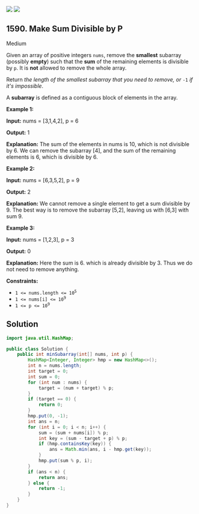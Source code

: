 [![](https://img.shields.io/github/stars/javadev/LeetCode-in-Java?label=Stars&style=flat-square)](https://github.com/javadev/LeetCode-in-Java)
[![](https://img.shields.io/github/forks/javadev/LeetCode-in-Java?label=Fork%20me%20on%20GitHub%20&style=flat-square)](https://github.com/javadev/LeetCode-in-Java/fork)

## 1590\. Make Sum Divisible by P

Medium

Given an array of positive integers `nums`, remove the **smallest** subarray (possibly **empty**) such that the **sum** of the remaining elements is divisible by `p`. It is **not** allowed to remove the whole array.

Return _the length of the smallest subarray that you need to remove, or_ `-1` _if it's impossible_.

A **subarray** is defined as a contiguous block of elements in the array.

**Example 1:**

**Input:** nums = [3,1,4,2], p = 6

**Output:** 1

**Explanation:** The sum of the elements in nums is 10, which is not divisible by 6. We can remove the subarray [4], and the sum of the remaining elements is 6, which is divisible by 6.

**Example 2:**

**Input:** nums = [6,3,5,2], p = 9

**Output:** 2

**Explanation:** We cannot remove a single element to get a sum divisible by 9. The best way is to remove the subarray [5,2], leaving us with [6,3] with sum 9.

**Example 3:**

**Input:** nums = [1,2,3], p = 3

**Output:** 0

**Explanation:** Here the sum is 6. which is already divisible by 3. Thus we do not need to remove anything.

**Constraints:**

*   <code>1 <= nums.length <= 10<sup>5</sup></code>
*   <code>1 <= nums[i] <= 10<sup>9</sup></code>
*   <code>1 <= p <= 10<sup>9</sup></code>

## Solution

```java
import java.util.HashMap;

public class Solution {
    public int minSubarray(int[] nums, int p) {
        HashMap<Integer, Integer> hmp = new HashMap<>();
        int n = nums.length;
        int target = 0;
        int sum = 0;
        for (int num : nums) {
            target = (num + target) % p;
        }
        if (target == 0) {
            return 0;
        }
        hmp.put(0, -1);
        int ans = n;
        for (int i = 0; i < n; i++) {
            sum = (sum + nums[i]) % p;
            int key = (sum - target + p) % p;
            if (hmp.containsKey(key)) {
                ans = Math.min(ans, i - hmp.get(key));
            }
            hmp.put(sum % p, i);
        }
        if (ans < n) {
            return ans;
        } else {
            return -1;
        }
    }
}
```